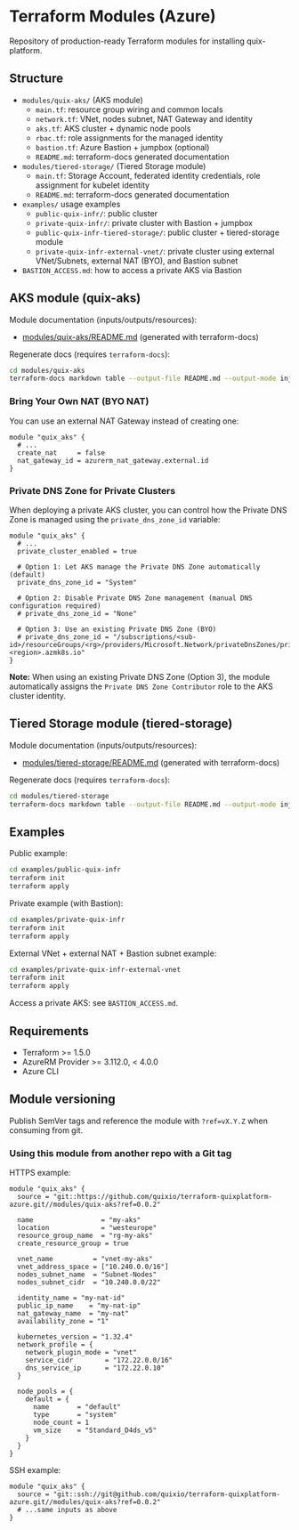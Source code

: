 # Terraform Modules (Azure)

Repository of production-ready Terraform modules for installing quix-platform.

## Structure

- `modules/quix-aks/` (AKS module)
  - `main.tf`: resource group wiring and common locals
  - `network.tf`: VNet, nodes subnet, NAT Gateway and identity
  - `aks.tf`: AKS cluster + dynamic node pools
  - `rbac.tf`: role assignments for the managed identity
  - `bastion.tf`: Azure Bastion + jumpbox (optional)
  - `README.md`: terraform-docs generated documentation
- `modules/tiered-storage/` (Tiered Storage module)
  - `main.tf`: Storage Account, federated identity credentials, role assignment for kubelet identity
  - `README.md`: terraform-docs generated documentation
- `examples/` usage examples
  - `public-quix-infr/`: public cluster
  - `private-quix-infr/`: private cluster with Bastion + jumpbox
  - `public-quix-infr-tiered-storage/`: public cluster + tiered-storage module
  - `private-quix-infr-external-vnet/`: private cluster using external VNet/Subnets, external NAT (BYO), and Bastion subnet
- `BASTION_ACCESS.md`: how to access a private AKS via Bastion

## AKS module (quix-aks)

Module documentation (inputs/outputs/resources):

- [modules/quix-aks/README.md](modules/quix-aks/README.md) (generated with terraform-docs)

Regenerate docs (requires `terraform-docs`):

```bash
cd modules/quix-aks
terraform-docs markdown table --output-file README.md --output-mode inject .
```

### Bring Your Own NAT (BYO NAT)

You can use an external NAT Gateway instead of creating one:

```hcl
module "quix_aks" {
  # ...
  create_nat     = false
  nat_gateway_id = azurerm_nat_gateway.external.id
}
```

### Private DNS Zone for Private Clusters

When deploying a private AKS cluster, you can control how the Private DNS Zone is managed using the `private_dns_zone_id` variable:

```hcl
module "quix_aks" {
  # ...
  private_cluster_enabled = true
  
  # Option 1: Let AKS manage the Private DNS Zone automatically (default)
  private_dns_zone_id = "System"
  
  # Option 2: Disable Private DNS Zone management (manual DNS configuration required)
  # private_dns_zone_id = "None"
  
  # Option 3: Use an existing Private DNS Zone (BYO)
  # private_dns_zone_id = "/subscriptions/<sub-id>/resourceGroups/<rg>/providers/Microsoft.Network/privateDnsZones/privatelink.<region>.azmk8s.io"
}
```

**Note:** When using an existing Private DNS Zone (Option 3), the module automatically assigns the `Private DNS Zone Contributor` role to the AKS cluster identity.

## Tiered Storage module (tiered-storage)

Module documentation (inputs/outputs/resources):

- [modules/tiered-storage/README.md](modules/tiered-storage/README.md) (generated with terraform-docs)

Regenerate docs (requires `terraform-docs`):

```bash
cd modules/tiered-storage
terraform-docs markdown table --output-file README.md --output-mode inject .
```

## Examples

Public example:

```bash
cd examples/public-quix-infr
terraform init
terraform apply
```

Private example (with Bastion):

```bash
cd examples/private-quix-infr
terraform init
terraform apply
```

External VNet + external NAT + Bastion subnet example:

```bash
cd examples/private-quix-infr-external-vnet
terraform init
terraform apply
```

Access a private AKS: see `BASTION_ACCESS.md`.

## Requirements

- Terraform >= 1.5.0
- AzureRM Provider >= 3.112.0, < 4.0.0
- Azure CLI

## Module versioning

Publish SemVer tags and reference the module with `?ref=vX.Y.Z` when consuming from git.

### Using this module from another repo with a Git tag

HTTPS example:

```hcl
module "quix_aks" {
  source = "git::https://github.com/quixio/terraform-quixplatform-azure.git//modules/quix-aks?ref=0.0.2"

  name                 = "my-aks"
  location             = "westeurope"
  resource_group_name  = "rg-my-aks"
  create_resource_group = true

  vnet_name          = "vnet-my-aks"
  vnet_address_space = ["10.240.0.0/16"]
  nodes_subnet_name  = "Subnet-Nodes"
  nodes_subnet_cidr  = "10.240.0.0/22"

  identity_name = "my-nat-id"
  public_ip_name    = "my-nat-ip"
  nat_gateway_name  = "my-nat"
  availability_zone = "1"

  kubernetes_version = "1.32.4"
  network_profile = {
    network_plugin_mode = "vnet"
    service_cidr        = "172.22.0.0/16"
    dns_service_ip      = "172.22.0.10"
  }

  node_pools = {
    default = {
      name       = "default"
      type       = "system"
      node_count = 1
      vm_size    = "Standard_D4ds_v5"
    }
  }
}
```

SSH example:

```hcl
module "quix_aks" {
  source = "git::ssh://git@github.com/quixio/terraform-quixplatform-azure.git//modules/quix-aks?ref=0.0.2"
  # ...same inputs as above
}
```
